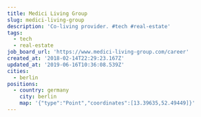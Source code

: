 ```yaml
---
title: Medici Living Group
slug: medici-living-group
description: 'Co-living provider. #tech #real-estate'
tags:
  - tech
  - real-estate
job_board_url: 'https://www.medici-living-group.com/career'
created_at: '2018-02-14T22:29:23.167Z'
updated_at: '2019-06-16T10:36:08.539Z'
cities:
  - berlin
positions:
  - country: germany
    city: berlin
    map: '{"type":"Point","coordinates":[13.39635,52.49449]}'
---
```


